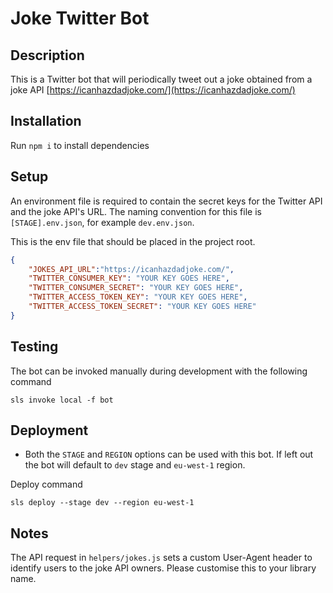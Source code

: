 <!--
title: Joke Twitter Bot
description: Twitter bot that will periodically tweet out a joke obtained from a joke API.
layout: Doc
framework: v1
platform: AWS
language: nodeJS
priority: 10
authorLink: 'https://github.com/Fixy250185'
authorName: 'Craig Sweaton'
authorAvatar: 'https://avatars0.githubusercontent.com/u/26969518?v=4&s=140'
-->
# Joke Twitter Bot

## Description
This is a Twitter bot that will periodically tweet out a joke obtained from a joke API [https://icanhazdadjoke.com/](https://icanhazdadjoke.com/)

## Installation
Run `npm i` to install dependencies

## Setup
An environment file is required to contain the secret keys for the Twitter API and the joke API's URL. The naming convention for this file is `[STAGE].env.json`, for example `dev.env.json`.

This is the env file that should be placed in the project root.
```json
{
    "JOKES_API_URL":"https://icanhazdadjoke.com/",
    "TWITTER_CONSUMER_KEY": "YOUR KEY GOES HERE",
    "TWITTER_CONSUMER_SECRET": "YOUR KEY GOES HERE",
    "TWITTER_ACCESS_TOKEN_KEY": "YOUR KEY GOES HERE",
    "TWITTER_ACCESS_TOKEN_SECRET": "YOUR KEY GOES HERE"
}
```

## Testing
The bot can be invoked manually during development with the following command
```
sls invoke local -f bot
```

## Deployment
- Both the `STAGE` and `REGION` options can be used with this bot. If left out the bot will default to `dev` stage and `eu-west-1` region.

Deploy command
```
sls deploy --stage dev --region eu-west-1
```

## Notes
The API request in `helpers/jokes.js` sets a custom User-Agent header to identify users to the joke API owners. Please customise this to your library name.
